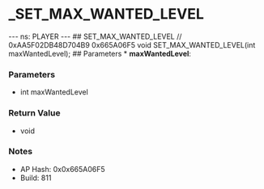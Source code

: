 # _SET_MAX_WANTED_LEVEL

--- ns: PLAYER --- ## SET_MAX_WANTED_LEVEL  // 0xAA5F02DB48D704B9 0x665A06F5 void SET_MAX_WANTED_LEVEL(int maxWantedLevel);   ## Parameters * **maxWantedLevel**:

### Parameters
* int maxWantedLevel

### Return Value
* void

### Notes
* AP Hash: 0x0x665A06F5
* Build: 811

